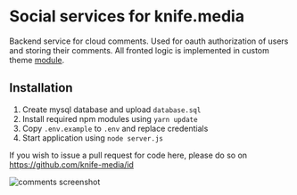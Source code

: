 # Social services for knife.media

Backend service for cloud comments. Used for oauth authorization of users and storing their comments. All fronted logic is implemented in custom theme [module](https://github.com/knife-media/theme/blob/master/src/scripts/bundle/id-handler.js).

## Installation

1. Create mysql database and upload `database.sql` 
2. Install required npm modules using `yarn update`
3. Copy `.env.example` to `.env` and replace credentials
3. Start application using `node server.js`

If you wish to issue a pull request for code here, please do so on https://github.com/knife-media/id

![comments screenshot](https://user-images.githubusercontent.com/454185/91660129-01f92a80-eadd-11ea-85c7-4eacb5d12146.jpg)
